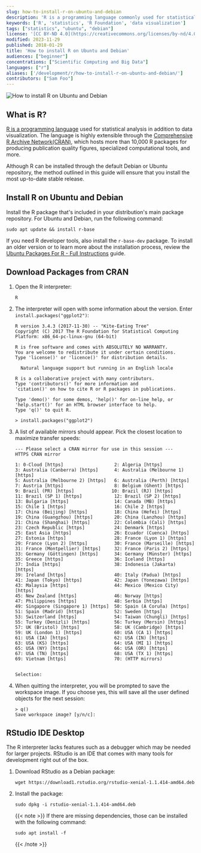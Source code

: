 ```yaml
---
slug: how-to-install-r-on-ubuntu-and-debian
description: 'R is a programming language commonly used for statistical analysis and data visualization. Learn how to install the base R package on your Linode.'
keywords: ['R', 'statistics', 'R Foundation', 'data visualization']
tags: ["statistics", "ubuntu", "debian"]
license: '[CC BY-ND 4.0](https://creativecommons.org/licenses/by-nd/4.0)'
modified: 2023-11-29
published: 2018-01-29
title: 'How to install R on Ubuntu and Debian'
audiences: ["beginner"]
concentrations: ["Scientific Computing and Big Data"]
languages: ["r"]
aliases: ['/development/r/how-to-install-r-on-ubuntu-and-debian/']
contributors: ["Sam Foo"]
---
```


![How to install R on Ubuntu and Debian](install-r-ubuntu-debian-title.jpg "How to install R on Ubuntu and Debian title graphic")

## What is R?

[R is a programming language](https://www.r-project.org/about.html) used for statistical analysis in addition to data visualization. The language is highly extensible through the [Comprehensive R Archive Network(CRAN)](https://cran.r-project.org/), which hosts more than 10,000 R packages for producing publication quality figures, specialized computational tools, and more.

Although R can be installed through the default Debian or Ubuntu repository, the method outlined in this guide will ensure that you install the most up-to-date stable release.

## Install R on Ubuntu and Debian

Install the R package that's included in your distribution's main package repository. For Ubuntu and Debian, run the following command:

```command
sudo apt update && install r-base
```

If you need R developer tools, also install the `r-base-dev` package. To install an older version or to learn more about the installation process, review the [Ubuntu Packages For R - Full Instructions](https://cran.r-project.org/bin/linux/ubuntu/fullREADME.html#installing-r) guide.

## Download Packages from CRAN

1.  Open the R interpreter:

    ```command
    R
    ```

1.  The interpreter will open with some information about the version. Enter `install.packages("ggplot2")`:

    ```output
    R version 3.4.3 (2017-11-30) -- "Kite-Eating Tree"
    Copyright (C) 2017 The R Foundation for Statistical Computing
    Platform: x86_64-pc-linux-gnu (64-bit)

    R is free software and comes with ABSOLUTELY NO WARRANTY.
    You are welcome to redistribute it under certain conditions.
    Type 'license()' or 'licence()' for distribution details.

      Natural language support but running in an English locale

    R is a collaborative project with many contributors.
    Type 'contributors()' for more information and
    'citation()' on how to cite R or R packages in publications.

    Type 'demo()' for some demos, 'help()' for on-line help, or
    'help.start()' for an HTML browser interface to help.
    Type 'q()' to quit R.

    > install.packages("ggplot2")
    ```

1.  A list of available mirrors should appear. Pick the closest location to maximize transfer speeds:

    ```output
    --- Please select a CRAN mirror for use in this session ---
    HTTPS CRAN mirror

    1: 0-Cloud [https]                   2: Algeria [https]
    3: Australia (Canberra) [https]      4: Australia (Melbourne 1) [https]
    5: Australia (Melbourne 2) [https]   6: Australia (Perth) [https]
    7: Austria [https]                   8: Belgium (Ghent) [https]
    9: Brazil (PR) [https]              10: Brazil (RJ) [https]
    11: Brazil (SP 1) [https]            12: Brazil (SP 2) [https]
    13: Bulgaria [https]                 14: Canada (MB) [https]
    15: Chile 1 [https]                  16: Chile 2 [https]
    17: China (Beijing) [https]          18: China (Hefei) [https]
    19: China (Guangzhou) [https]        20: China (Lanzhou) [https]
    21: China (Shanghai) [https]         22: Colombia (Cali) [https]
    23: Czech Republic [https]           24: Denmark [https]
    25: East Asia [https]                26: Ecuador (Cuenca) [https]
    27: Estonia [https]                  28: France (Lyon 1) [https]
    29: France (Lyon 2) [https]          30: France (Marseille) [https]
    31: France (Montpellier) [https]     32: France (Paris 2) [https]
    33: Germany (Göttingen) [https]      34: Germany (Münster) [https]
    35: Greece [https]                   36: Iceland [https]
    37: India [https]                    38: Indonesia (Jakarta) [https]
    39: Ireland [https]                  40: Italy (Padua) [https]
    41: Japan (Tokyo) [https]            42: Japan (Yonezawa) [https]
    43: Malaysia [https]                 44: Mexico (Mexico City) [https]
    45: New Zealand [https]              46: Norway [https]
    47: Philippines [https]              48: Serbia [https]
    49: Singapore (Singapore 1) [https]  50: Spain (A Coruña) [https]
    51: Spain (Madrid) [https]           52: Sweden [https]
    53: Switzerland [https]              54: Taiwan (Chungli) [https]
    55: Turkey (Denizli) [https]         56: Turkey (Mersin) [https]
    57: UK (Bristol) [https]             58: UK (Cambridge) [https]
    59: UK (London 1) [https]            60: USA (CA 1) [https]
    61: USA (IA) [https]                 62: USA (IN) [https]
    63: USA (KS) [https]                 64: USA (MI 1) [https]
    65: USA (NY) [https]                 66: USA (OR) [https]
    67: USA (TN) [https]                 68: USA (TX 1) [https]
    69: Vietnam [https]                  70: (HTTP mirrors)


    Selection:
    ```

1.  When quitting the interpreter, you will be prompted to save the workspace image. If you choose yes, this will save all the user defined objects for the next session:

    ```output
    > q()
    Save workspace image? [y/n/c]:
    ```

## RStudio IDE Desktop

The R interpreter lacks features such as a debugger which may be needed for larger projects. RStudio is an IDE that comes with many tools for development right out of the box.

1.  Download RStudio as a Debian package:

    ```command
    wget https://download1.rstudio.org/rstudio-xenial-1.1.414-amd64.deb
    ```

1.  Install the package:

    ```command
    sudo dpkg -i rstudio-xenial-1.1.414-amd64.deb
    ```

    {{< note >}}
    If there are missing dependencies, those can be installed with the following command:

    ```command
    sudo apt install -f
    ```
    {{< /note >}}
